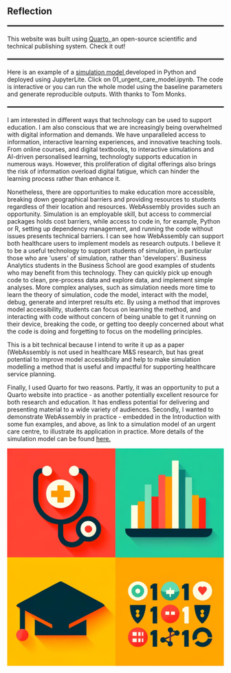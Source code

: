 ## Reflection

<hr style="border: none; border-top: 2px solid #333; margin: 20px 0;">

<div class="custom-alert" role="alert">
  This website was built using <a href="https://quarto.org/" class="custom-alert-link">Quarto, </a> an open-source scientific and technical publishing system. Check it out!
</div>

<hr style="border: none; border-top: 2px solid #333; margin: 20px 0;">



<div class="custom-alert" role="alert">
  Here is an example of a <a href="https://pythonhealthdatascience.github.io/stars-simpy-jupterlite/lab/index.html" class="custom-alert-link">simulation model </a> developed in Python and deployed using JupyterLite. Click on 01_urgent_care_model.ipynb. The code is interactive or you can run the whole model using the baseline parameters and generate reproducible outputs. With thanks to Tom Monks.
</div>

<hr style="border: none; border-top: 2px solid #333; margin: 20px 0;">

<div class="alert alert-success" role="alert">
I am interested in different ways that technology can be used to support education. I am also conscious that we are increasingly being overwhelmed with digital information and demands. We have unparalleled access to information, interactive learning experiences, and innovative teaching tools. From online courses, and digital textbooks, to interactive simulations and AI-driven personalised learning, technologty supports education in numerous ways. However, this proliferation of digital offerings also brings the risk of information overload digital fatigue, which can hinder the learning process rather than enhance it.
  
Nonetheless, there are opportunities to make education more accessible, breaking down geographical barriers and providing resources to students regardless of their location and resources. WebAssembly provides such an opportunity. Simulation is an employable skill, but access to commercial packages holds cost barriers, while access to code in, for example, Python or R, setting up dependency management, and running the code without issues presents technical barriers. I can see how WebAssembly can support both healthcare users to implement models as research outputs. I believe it to be a useful technology to support students of simulation, in particular those who are 'users' of simulation, rather than 'developers'. Business Analytics students in the Business School are good examples of students who may benefit from this technology. They can quickly pick up enough code to clean, pre-process data and explore data, and implement simple analyses. More complex analyses, such as simulation needs more time to learn the theory of simulation, code the model, interact with the model, debug, generate and interpret results etc. By using a method that improves model accessibility, students can focus on learning the method, and interacting with code without concern of being unable to get it running on their device, breaking the code, or getting too deeply concerned about what the code is doing and forgetting to focus on the modelling principles.

This is a bit technical because I intend to write it up as a paper (WebAssembly is not used in healthcare M\&S research, but has great potential to improve model accessibility and help to make simulation modelling a method that is useful and impactful for supporting healthcare service planning.

Finally, I used Quarto for two reasons. Partly, it was an opportunity to put a Quarto website into practice - as another potentially excellent resource for both research and education. It has endless potential for delivering and presenting material to a wide variety of audiences. Secondly, I wanted to demonstrate WebAssembly in practice - embedded in the Introduction with some fun examples, and above, as link to a simulation model of an urgent care centre, to illustrate its application in practice. More details of the simulation model can be found [here.](https://pythonhealthdatascience.github.io/stars-simpy-example-docs/content/front_page.html)
</div>

<img src="images/logo.png" alt="Description of the image" width="800">
